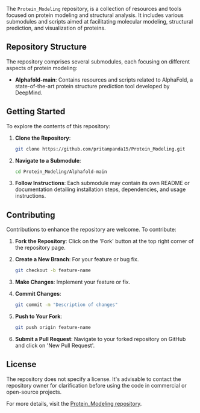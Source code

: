 The `Protein_Modeling` repository, is a collection of resources and tools focused on protein modeling and structural analysis. It includes various submodules and scripts aimed at facilitating molecular modeling, structural prediction, and visualization of proteins.

## Repository Structure

The repository comprises several submodules, each focusing on different aspects of protein modeling:

- **Alphafold-main**: Contains resources and scripts related to AlphaFold, a state-of-the-art protein structure prediction tool developed by DeepMind.

## Getting Started

To explore the contents of this repository:

1. **Clone the Repository**:
   ```bash
   git clone https://github.com/pritampanda15/Protein_Modeling.git
   ```

2. **Navigate to a Submodule**:
   ```bash
   cd Protein_Modeling/Alphafold-main
   ```

3. **Follow Instructions**: Each submodule may contain its own README or documentation detailing installation steps, dependencies, and usage instructions.

## Contributing

Contributions to enhance the repository are welcome. To contribute:

1. **Fork the Repository**: Click on the 'Fork' button at the top right corner of the repository page.

2. **Create a New Branch**: For your feature or bug fix.
   ```bash
   git checkout -b feature-name
   ```

3. **Make Changes**: Implement your feature or fix.

4. **Commit Changes**:
   ```bash
   git commit -m "Description of changes"
   ```

5. **Push to Your Fork**:
   ```bash
   git push origin feature-name
   ```

6. **Submit a Pull Request**: Navigate to your forked repository on GitHub and click on 'New Pull Request'.

## License

The repository does not specify a license. It's advisable to contact the repository owner for clarification before using the code in commercial or open-source projects.

For more details, visit the [Protein_Modeling repository](https://github.com/pritampanda15/Protein_Modeling). 
